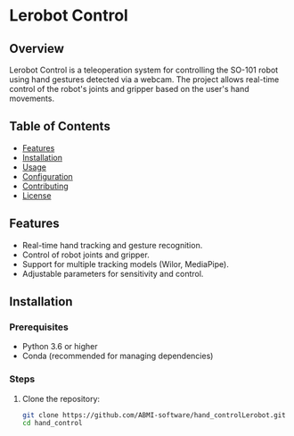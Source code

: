 # Lerobot Control

## Overview
Lerobot Control is a teleoperation system for controlling the SO-101 robot using hand gestures detected via a webcam. The project allows real-time control of the robot's joints and gripper based on the user's hand movements.

## Table of Contents
- [Features](#features)
- [Installation](#installation)
- [Usage](#usage)
- [Configuration](#configuration)
- [Contributing](#contributing)
- [License](#license)

## Features
- Real-time hand tracking and gesture recognition.
- Control of robot joints and gripper.
- Support for multiple tracking models (Wilor, MediaPipe).
- Adjustable parameters for sensitivity and control.

## Installation

### Prerequisites
- Python 3.6 or higher
- Conda (recommended for managing dependencies)

### Steps
1. Clone the repository:
   ```bash
   git clone https://github.com/ABMI-software/hand_controlLerobot.git
   cd hand_control